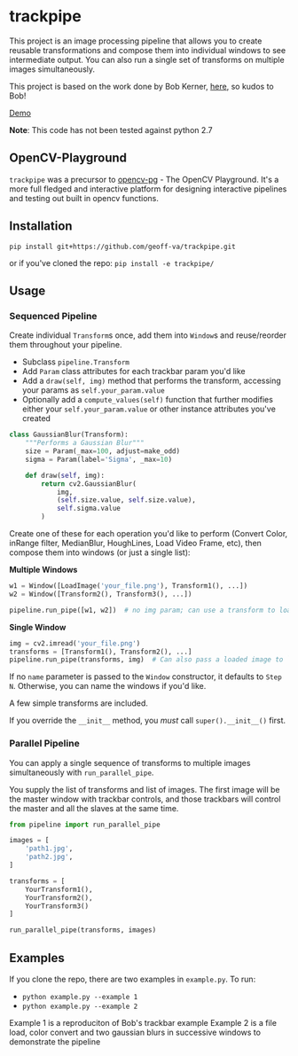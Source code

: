 # trackpipe
This project is an image processing pipeline that allows you to create reusable transformations and compose them into individual windows to see intermediate output. You can also run a single set of transforms on multiple images simultaneously.

This project is based on the work done by Bob Kerner, [here](https://github.gatech.edu/bkerner3/trackbar), so kudos to Bob!

[Demo](https://drive.google.com/open?id=1GUpTdmhZYhUZ3D7-PlTz90leqJ9auMqQ)

**Note**: This code has not been tested against python 2.7

## OpenCV-Playground
`trackpipe` was a precursor to [opencv-pg](https://github.com/opencv-pg/opencv-pg) - The OpenCV Playground. It's a more full fledged and interactive platform for designing interactive pipelines and testing out built in opencv functions.

## Installation
`pip install git+https://github.com/geoff-va/trackpipe.git`

or if you've cloned the repo:
`pip install -e trackpipe/`


## Usage
### Sequenced Pipeline
Create individual `Transform`s once, add them into `Window`s and reuse/reorder them throughout your pipeline.

- Subclass `pipeline.Transform`
- Add `Param` class attributes for each trackbar param you'd like
- Add a `draw(self, img)` method that performs the transform, accessing your params as `self.your_param.value`
- Optionally add a `compute_values(self)` function that further modifies either your `self.your_param.value` or other instance attributes you've created

```python
class GaussianBlur(Transform):
    """Performs a Gaussian Blur"""
    size = Param(_max=100, adjust=make_odd)
    sigma = Param(label='Sigma', _max=10)

    def draw(self, img):
        return cv2.GaussianBlur(
            img,
            (self.size.value, self.size.value),
            self.sigma.value
        )
```

Create one of these for each operation you'd like to perform (Convert Color, inRange filter, MedianBlur, HoughLines, Load Video Frame, etc), then compose them into windows (or just a single list):

**Multiple Windows**
```python
w1 = Window([LoadImage('your_file.png'), Transform1(), ...])
w2 = Window([Transform2(), Transform3(), ...])

pipeline.run_pipe([w1, w2])  # no img param; can use a transform to load and return your image
```

**Single Window**
```python
img = cv2.imread('your_file.png')
transforms = [Transform1(), Transform2(), ...]
pipeline.run_pipe(transforms, img)  # Can also pass a loaded image to `run_pipe`
```

If no `name` parameter is passed to the `Window` constructor, it defaults to `Step N`. Otherwise, you can name the windows if you'd like.

A few simple transforms are included.

If you override the `__init__` method, you _must_ call `super().__init__()` first.

### Parallel Pipeline
You can apply a single sequence of transforms to multiple images simultaneously with `run_parallel_pipe`.

You supply the list of transforms and list of images. The first image will be the master window with trackbar controls, and those trackbars will control the master and all the slaves at the same time.

```python
from pipeline import run_parallel_pipe

images = [
    'path1.jpg',
    'path2.jpg',
]

transforms = [
    YourTransform1(),
    YourTransform2(),
    YourTransform3()
]

run_parallel_pipe(transforms, images)
```

## Examples
If you clone the repo, there are two examples in `example.py`. To run:
- `python example.py --example 1`
- `python example.py --example 2`

Example 1 is a reproduciton of Bob's trackbar example
Example 2 is a file load, color convert and two gaussian blurs in successive windows to demonstrate the pipeline



